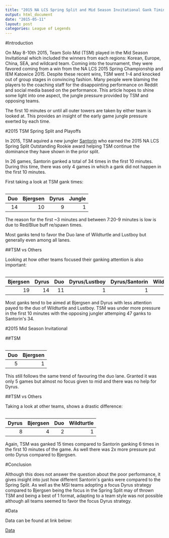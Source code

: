 ```yaml
---
title: "2015 NA LCS Spring Split and Mid Season Invitational Gank Timings of TSM"
output: html_document
date: "2015-05-11"
layout: post
categories: League of Legends
---
```








#Introduction

On May 8-10th 2015, Team Solo Mid (TSM) played in the Mid Season Invitational which included the winners from each regions: Korean, Europe, China, SEA, and wildcard team.  Coming into the tournament, they were favored coming from a win from the NA LCS 2015 Spring Championship and IEM Katowice 2015.  Despite these recent wins, TSM went 1-4 and knocked out of group stages in convincing fashion.  Many people were blaming the players to the coaching staff for the disappointing performance on Reddit and social media based on the performance.  This article hopes to shine some light into one aspect, the jungle pressure provided by TSM and opposing teams.

The first 10 minutes or until all outer towers are taken by either team is looked at.  This provides an insight of the early game jungle pressure exerted by each time.

#2015 TSM Spring Split and Playoffs



In 2015, TSM aquired a new jungler [Santorin](http://lol.gamepedia.com/Santorin) who earned the 2015 NA LCS Spring Split Outstanding Rookie award helping TSM continue the dominance they have shown in the prior split.

In 26 games, Santorin ganked a total of 34 times in the first 10 minutes.  During this time, there was only 4 games in which a gank did not happen in the first 10 minutes.

First taking a look at TSM gank times:

<img src="{{ site.url }}/assets/2015-05-11-TSM-MSI-Ganks/spring gankWho-1.png" title="" alt="" style="display: block; margin: auto;" />

| Duo| Bjergsen| Dyrus| Jungle|
|---:|--------:|-----:|------:|
|  14|       10|     9|      1|

The reason for the first ~3 minutes and between 7:20-9 minutes is low is due to Red/Blue buff re/spawn times.

Most ganks tend to favor the Duo lane of Wildturtle and Lustboy but generally even among all lanes.

##TSM vs Others

Looking at how other teams focused their ganking attention is also important:

<img src="{{ site.url }}/assets/2015-05-11-TSM-MSI-Ganks/spring gankedAgainst-1.png" title="" alt="" style="display: block; margin: auto;" />

| Bjergsen| Dyrus| Duo| Dyrus/Lustboy| Dyrus/Santorin| Wildturtle|
|--------:|-----:|---:|-------------:|--------------:|----------:|
|       19|    14|  11|             1|              1|          1|

Most ganks tend to be aimed at Bjergsen and Dyrus with less attention payed to the duo of Wildturtle and Lustboy.  TSM was under more pressure in the first 10 minutes with the opposing jungler attemping 47 ganks to Santorin's 34.

#2015 Mid Season Invitational



##TSM

<img src="{{ site.url }}/assets/2015-05-11-TSM-MSI-Ganks/msi gankWho-1.png" title="" alt="" style="display: block; margin: auto;" />

| Duo| Bjergsen|
|---:|--------:|
|   5|        1|

This still follows the same trend of favouring the duo lane.  Granted it was only 5 games but almost no focus given to mid and there was no help for Dyrus.

##TSM vs Others

Taking a look at other teams, shows a drastic difference:

<img src="{{ site.url }}/assets/2015-05-11-TSM-MSI-Ganks/msi gankAgainst-1.png" title="" alt="" style="display: block; margin: auto;" />

| Dyrus| Bjergsen| Duo| Wildturtle|
|-----:|--------:|---:|----------:|
|     8|        4|   2|          1|

Again, TSM was ganked 15 times compared to Santorin ganking 6 times in the first 10 minutes of the game.  As well there was 2x more pressure put onto Dyrus compared to Bjergsen.

#Conclusion

Although this does not answer the question about the poor performance, it gives insight into just how different Santorin's ganks were compared to the Spring Split.  As well as the MSI teams adopting a focus Dyrus strategy compared to Bjergsen being the focus in the Spring Split may of thrown TSM and being a best of 1 format, adapting to a team style was not possible although all teams seemed to favor the focus Dyrus strategy.


#Data

Data can be found at link below:

[Data](https://docs.google.com/spreadsheets/d/1Wwqp-V6qtK9SHhHiAS-gNLwUQja3TuQTbasoLltSXlE/edit?usp=sharing)